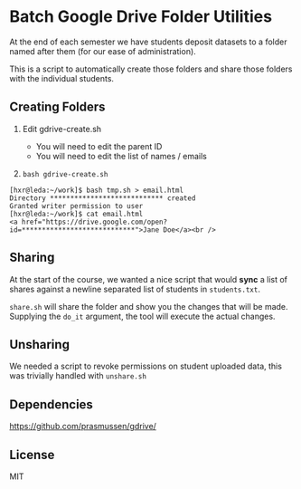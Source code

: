 # Batch Google Drive Folder Utilities

At the end of each semester we have students deposit datasets to a folder named
after them (for our ease of administration).

This is a script to automatically create those folders and share those folders
with the individual students.

## Creating Folders

1. Edit gdrive-create.sh

    - You will need to edit the parent ID
    - You will need to edit the list of names / emails

2. `bash gdrive-create.sh`


```
[hxr@leda:~/work]$ bash tmp.sh > email.html
Directory **************************** created
Granted writer permission to user
[hxr@leda:~/work]$ cat email.html
<a href="https://drive.google.com/open?id=****************************">Jane Doe</a><br />
```

## Sharing

At the start of the course, we wanted a nice script that would **sync** a list
of shares against a newline separated list of students in `students.txt`.

`share.sh` will share the folder and show you the changes that will be made.
Supplying the `do_it` argument, the tool will execute the actual changes.

## Unsharing

We needed a script to revoke permissions on student uploaded data, this was trivially handled with `unshare.sh`

## Dependencies

https://github.com/prasmussen/gdrive/

## License

MIT
